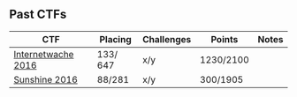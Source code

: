 ## Past CTFs

| CTF| Placing | Challenges | Points | Notes  |
| --- | --- | --- | --- | --- |
| [Internetwache 2016](https://ctf.internetwache.org) | 133/ 647 | x/y | 1230/2100 |  |
| [Sunshine 2016](http://ctf.bsidesorlando.org/) | 88/281 | x/y | 300/1905 | |

